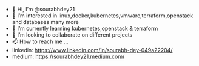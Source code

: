 - 👋 Hi, I’m @sourabhdey21
- 👀 I’m interested in linux,docker,kubernetes,vmware,terraform,openstack and databases many more 
- 🌱 I’m currently learning kubernetes,openstack & terraform
- 💞️ I’m looking to collaborate on different projects 
- 📫 How to reach me ... 
- linkedin: https://www.linkedin.com/in/sourabh-dey-049a22204/
- medium: https://sourabhdey21.medium.com/

<!---
sourabhdey21/sourabhdey21 is a ✨ special ✨ repository because its `README.md` (this file) appears on your GitHub profile.
You can click the Preview link to take a look at your changes.
--->
